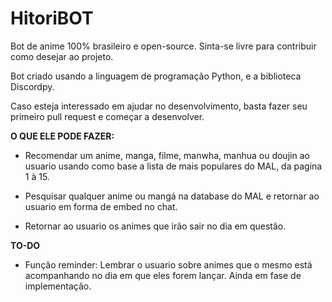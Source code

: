 # HitoriBOT

Bot de anime 100% brasileiro e open-source. Sinta-se livre para contribuir como desejar ao projeto.

Bot criado usando a linguagem de programação Python, e a biblioteca Discordpy.

Caso esteja interessado em ajudar no desenvolvimento, basta fazer seu primeiro pull request e começar a desenvolver.



**O QUE ELE PODE FAZER:**

* Recomendar um anime, manga, filme, manwha, manhua ou doujin ao usuario usando como base a lista de mais populares do MAL, da pagina 1 à 15.

* Pesquisar qualquer anime ou mangá na database do MAL e retornar ao usuario em forma de embed no chat.

* Retornar ao usuario os animes que irão sair no dia em questão.

**TO-DO**

* Função reminder:
  Lembrar o usuario sobre animes que o mesmo está acompanhando no dia em que eles forem lançar.
  Ainda em fase de implementação.
  
